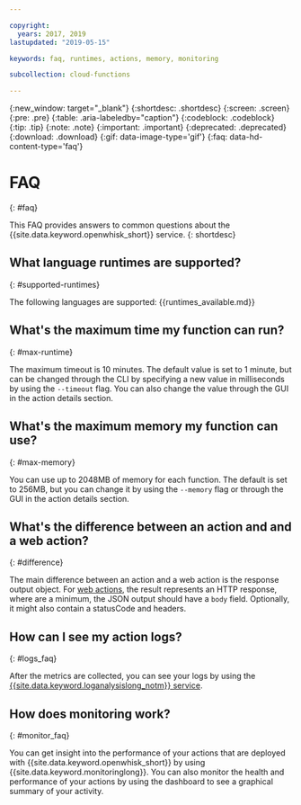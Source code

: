 ```yaml
---

copyright:
  years: 2017, 2019
lastupdated: "2019-05-15"

keywords: faq, runtimes, actions, memory, monitoring

subcollection: cloud-functions

---
```


{:new_window: target="_blank"}
{:shortdesc: .shortdesc}
{:screen: .screen}
{:pre: .pre}
{:table: .aria-labeledby="caption"}
{:codeblock: .codeblock}
{:tip: .tip}
{:note: .note}
{:important: .important}
{:deprecated: .deprecated}
{:download: .download}
{:gif: data-image-type='gif'}
{:faq: data-hd-content-type='faq'}


# FAQ
{: #faq}

This FAQ provides answers to common questions about the {{site.data.keyword.openwhisk_short}} service.
{: shortdesc}


## What language runtimes are supported?
{: #supported-runtimes}

The following languages are supported:
{{runtimes_available.md}}


## What's the maximum time my function can run?
{: #max-runtime}

The maximum timeout is 10 minutes. The default value is set to 1 minute, but can be changed through the CLI by specifying a new value in milliseconds by using the `--timeout` flag. You can also change the value through the GUI in the action details section.


## What's the maximum memory my function can use?
{: #max-memory}

You can use up to 2048MB of memory for each function. The default is set to 256MB, but you can change it by using the `--memory` flag or through the GUI in the action details section.


## What's the difference between an action and and a web action?
{: #difference}

The main difference between an action and a web action is the response output object. For [web actions](/docs/openwhisk?topic=cloud-functions-actions_web), the result represents an HTTP response, where are a minimum, the JSON output should have a `body` field. Optionally, it might also contain a statusCode and headers.

## How can I see my action logs?
{: #logs_faq}

After the metrics are collected, you can see your logs by using the [{{site.data.keyword.loganalysislong_notm}} service](/docs/openwhisk?topic=cloud-functions-logs).


## How does monitoring work?
{: #monitor_faq}

You can get insight into the performance of your actions that are deployed with {{site.data.keyword.openwhisk_short}} by using {{site.data.keyword.monitoringlong}}. You can also monitor the health and performance of your actions by using the dashboard to see a graphical summary of your activity.




